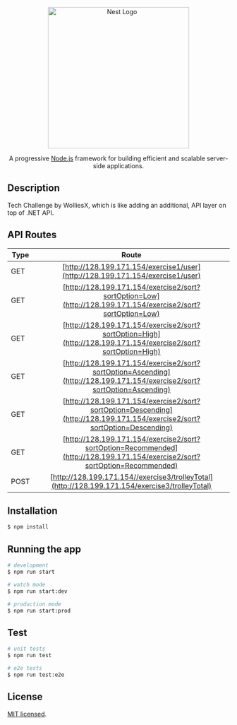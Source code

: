 <p align="center">
  <a href="http://nestjs.com/" target="blank"><img src="https://nestjs.com/img/logo_text.svg" width="320" alt="Nest Logo" /></a>
</p>

[circleci-image]: https://img.shields.io/circleci/build/github/nestjs/nest/master?token=abc123def456
[circleci-url]: https://circleci.com/gh/nestjs/nest

  <p align="center">A progressive <a href="http://nodejs.org" target="_blank">Node.js</a> framework for building efficient and scalable server-side applications.</p>

## Description
Tech Challenge by WolliesX, which is like adding an additional, API layer on top of .NET API.

## API Routes

| Type       | Route         |   
| ------------- |:-------------:|
| GET     | [http://128.199.171.154/exercise1/user](http://128.199.171.154/exercise1/user) |  
| GET      | [http://128.199.171.154/exercise2/sort?sortOption=Low](http://128.199.171.154/exercise2/sort?sortOption=Low)      |  
| GET      | [http://128.199.171.154/exercise2/sort?sortOption=High](http://128.199.171.154/exercise2/sort?sortOption=High)      |  
| GET      | [http://128.199.171.154/exercise2/sort?sortOption=Ascending](http://128.199.171.154/exercise2/sort?sortOption=Ascending)      | 
| GET      | [http://128.199.171.154/exercise2/sort?sortOption=Descending](http://128.199.171.154/exercise2/sort?sortOption=Descending)      | 
| GET      | [http://128.199.171.154/exercise2/sort?sortOption=Recommended](http://128.199.171.154/exercise2/sort?sortOption=Recommended)      |  
| POST      | [http://128.199.171.154//exercise3/trolleyTotal](http://128.199.171.154/exercise3/trolleyTotal)      |  


## Installation

```bash
$ npm install
```

## Running the app

```bash
# development
$ npm run start

# watch mode
$ npm run start:dev

# production mode
$ npm run start:prod
```

## Test

```bash
# unit tests
$ npm run test

# e2e tests
$ npm run test:e2e
```

## License

[MIT licensed](LICENSE).
